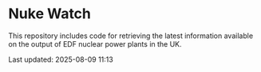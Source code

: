 # Nuke Watch

This repository includes code for retrieving the latest information available on the output of EDF nuclear power plants in the UK.

Last updated: 2025-08-09 11:13